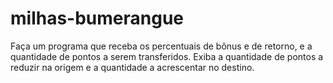 # milhas-bumerangue
Faça um programa que receba os percentuais de bônus e de retorno, e a quantidade de pontos a serem transferidos. Exiba a quantidade de pontos a reduzir na origem e a quantidade a acrescentar no destino.

